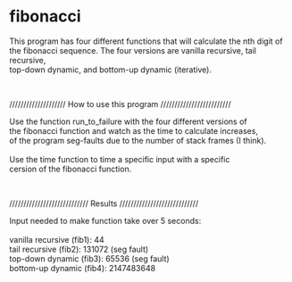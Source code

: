 fibonacci
=========

This program has four different functions that will calculate the nth digit of <br>
the fibonacci sequence. The four versions are vanilla recursive, tail recursive,<br>
top-down dynamic, and bottom-up dynamic (iterative).<br>

<br>

//////////////////// How to use this program /////////////////////////

Use the function run_to_failure with the four different versions of<br>
the fibonacci function and watch as the time to calculate increases,<br>
of the program seg-faults due to the number of stack frames (I think).<br>
<br>
Use the time function to time a specific input with a specific <br>
cersion of the fibonacci function.<br>

<br>

//////////////////////////// Results ////////////////////////////

 Input needed to make function take over 5 seconds:
 <br><br>
 vanilla recursive (fib1): 44 <br>
 tail recursive (fib2):    131072 (seg fault)<br>
 top-down dynamic (fib3):  65536 (seg fault)<br>
 bottom-up dynamic (fib4): 2147483648<br>

